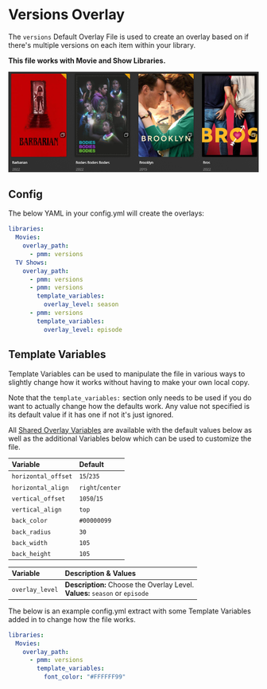 # Versions Overlay

The `versions` Default Overlay File is used to create an overlay based on if there's multiple versions on each item within your library.

**This file works with Movie and Show Libraries.**

![](images/version.png)

## Config

The below YAML in your config.yml will create the overlays:

```yaml
libraries:
  Movies:
    overlay_path:
      - pmm: versions
  TV Shows:
    overlay_path:
      - pmm: versions
      - pmm: versions
        template_variables:
          overlay_level: season
      - pmm: versions
        template_variables:
          overlay_level: episode
```

## Template Variables

Template Variables can be used to manipulate the file in various ways to slightly change how it works without having to make your own local copy.

Note that the `template_variables:` section only needs to be used if you do want to actually change how the defaults work. Any value not specified is its default value if it has one if not it's just ignored.

All [Shared Overlay Variables](../overlay_variables) are available with the default values below as well as the additional Variables below which can be used to customize the file.

| Variable            | Default          |
|:--------------------|:-----------------|
| `horizontal_offset` | `15`/`235`       |
| `horizontal_align`  | `right`/`center` |
| `vertical_offset`   | `1050`/`15`      |
| `vertical_align`    | `top`            |
| `back_color`        | `#00000099`      |
| `back_radius`       | `30`             |
| `back_width`        | `105`            |
| `back_height`       | `105`            |

| Variable        | Description & Values                                                            |
|:----------------|:--------------------------------------------------------------------------------|
| `overlay_level` | **Description:** Choose the Overlay Level.<br>**Values:** `season` or `episode` |

The below is an example config.yml extract with some Template Variables added in to change how the file works.

```yaml
libraries:
  Movies:
    overlay_path:
      - pmm: versions
        template_variables:
          font_color: "#FFFFFF99"
```
